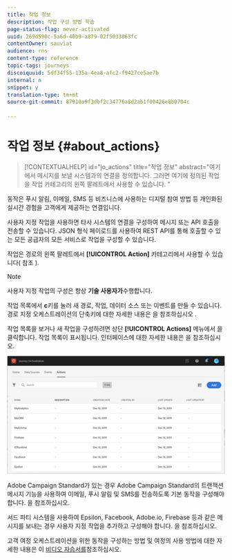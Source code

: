 ```yaml
---
title: 작업 정보
description: 작업 구성 방법 학습
page-status-flag: never-activated
uuid: 269d590c-5a6d-40b9-a879-02f5033863fc
contentOwner: sauviat
audience: rns
content-type: reference
topic-tags: journeys
discoiquuid: 5df34f55-135a-4ea8-afc2-f9427ce5ae7b
internal: n
snippet: y
translation-type: tm+mt
source-git-commit: 87910a9f3dbf2c34776a8d2ab1f00426e8b0704c

---
```



# 작업 정보 {#about_actions}

>[!CONTEXTUALHELP]
>id=&quot;jo_actions&quot;
>title=&quot;작업 정보&quot;
>abstract=&quot;여기에서 메시지를 보낼 시스템과의 연결을 정의합니다. 그러면 여기에 정의된 작업을 작업 카테고리의 왼쪽 팔레트에서 사용할 수 있습니다. &quot;

동작은 푸시 알림, 이메일, SMS 등 비즈니스에 사용하는 디지털 참여 방법 등 개인화된 실시간 경험을 고객에게 제공하는 연결입니다.

사용자 지정 작업을 사용하면 타사 시스템의 연결을 구성하여 메시지 또는 API 호출을 전송할 수 있습니다. JSON 형식 페이로드를 사용하여 REST API를 통해 호출할 수 있는 모든 공급자의 모든 서비스로 작업을 구성할 수 있습니다.

작업은 경로의 왼쪽 팔레트에서 **[!UICONTROL Action]** 카테고리에서 사용할 수 있습니다( 참조 [](../building-journeys/about-action-activities.md) ).

>[!NOTE]
>
>사용자 지정 작업의 구성은 항상 **기술 사용자가**&#x200B;수행합니다.

작업 목록에서 **c**&#x200B;키를 눌러 새 경로, 작업, 데이터 소스 또는 이벤트를 만들 수 있습니다. 경로 지정 오케스트레이션의 단축키에 대한 자세한 내용은 을 참조하십시오 [](../about/user-interface.md#section_ksq_zr1_ffb).

작업 목록을 보거나 새 작업을 구성하려면 상단 **[!UICONTROL Actions]** 메뉴에서 을 클릭합니다. 작업 목록이 표시됩니다. 인터페이스에 [](../about/user-interface.md) 대한 자세한 내용은 을 참조하십시오.

![](../assets/custom1.png)

Adobe Campaign Standard가 있는 경우 Adobe Campaign Standard의 트랜잭션 메시지 기능을 사용하여 이메일, 푸시 알림 및 SMS를 전송하도록 기본 동작을 구성해야 합니다. 을 [](../action/working-with-adobe-campaign.md)참조하십시오.

서드 파티 시스템을 사용하여 Epsilon, Facebook, Adobe.io, Firebase 등과 같은 메시지를 보내는 경우 사용자 지정 작업을 추가하고 구성해야 합니다. 을 [](../action/about-custom-action-configuration.md)참조하십시오.

고객 여정 오케스트레이션을 위한 동작을 구성하는 방법 및 여정의 사용 방법에 대한 자세한 내용은 이 [비디오 자습서를](https://docs.adobe.com/content/help/en/platform-learn/tutorials/journey-orchestration/configure-actions.html)참조하십시오.
